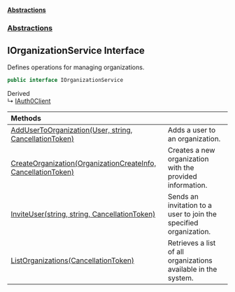 #### [Abstractions](../../index.md 'index')
### [Abstractions](../index.md 'Abstractions')

## IOrganizationService Interface

Defines operations for managing organizations\.

```csharp
public interface IOrganizationService
```

Derived  
&#8627; [IAuth0Client](../IAuth0Client/index.md 'Abstractions\.IAuth0Client')

| Methods | |
| :--- | :--- |
| [AddUserToOrganization\(User, string, CancellationToken\)](AddUserToOrganization(User,string,CancellationToken).md 'Abstractions\.IOrganizationService\.AddUserToOrganization\(User, string, System\.Threading\.CancellationToken\)') | Adds a user to an organization\. |
| [CreateOrganization\(OrganizationCreateInfo, CancellationToken\)](CreateOrganization(OrganizationCreateInfo,CancellationToken).md 'Abstractions\.IOrganizationService\.CreateOrganization\(Abstractions\.OrganizationCreateInfo, System\.Threading\.CancellationToken\)') | Creates a new organization with the provided information\. |
| [InviteUser\(string, string, CancellationToken\)](InviteUser(string,string,CancellationToken).md 'Abstractions\.IOrganizationService\.InviteUser\(string, string, System\.Threading\.CancellationToken\)') | Sends an invitation to a user to join the specified organization\. |
| [ListOrganizations\(CancellationToken\)](ListOrganizations(CancellationToken).md 'Abstractions\.IOrganizationService\.ListOrganizations\(System\.Threading\.CancellationToken\)') | Retrieves a list of all organizations available in the system\. |
